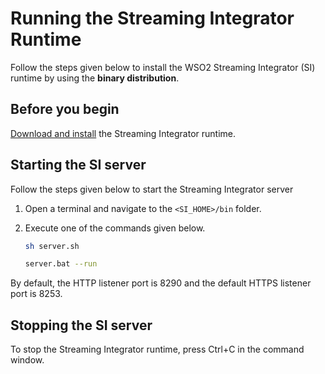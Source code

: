 # Running the Streaming Integrator Runtime

Follow the steps given below to install the WSO2 Streaming Integrator (SI) runtime by using the <b>binary distribution</b>.

## Before you begin

[Download and install]({{base_path}}/install-and-setup/install/installing-the-product/installing-si) the Streaming Integrator runtime.

## Starting the SI server

Follow the steps given below to start the Streaming Integrator server

1.  Open a terminal and navigate to the `<SI_HOME>/bin` folder.
2.  Execute one of the commands given below.

    ```bash tab='On MacOS/Linux/CentOS'
    sh server.sh
    ```
    
    ```bash tab='On Windows'
    server.bat --run
    ```
      
By default, the HTTP listener port is 8290 and the default HTTPS listener port is 8253.

## Stopping the SI server

To stop the Streaming Integrator runtime, press Ctrl+C in the command window.

